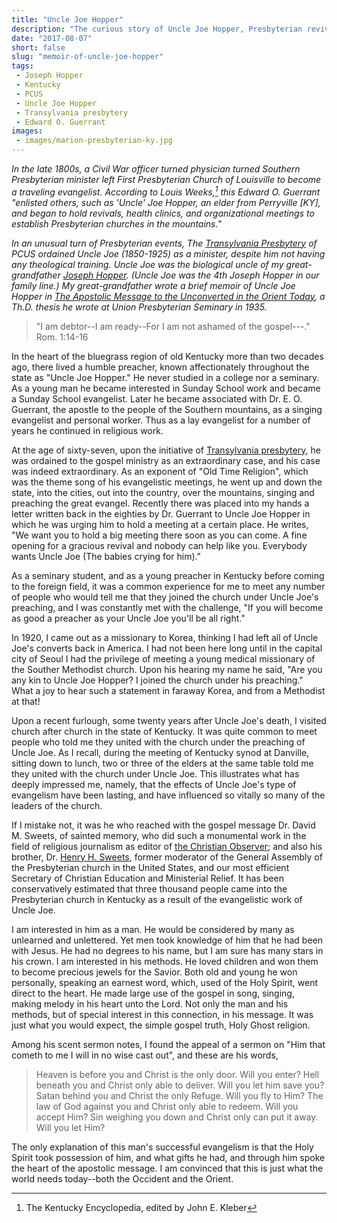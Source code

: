```yaml
---
title: "Uncle Joe Hopper"
description: "The curious story of Uncle Joe Hopper, Presbyterian revivalist and untrained minster."
date: "2017-08-07"
short: false
slug: "memoir-of-uncle-joe-hopper"
tags:
 - Joseph Hopper
 - Kentucky
 - PCUS
 - Uncle Joe Hopper
 - Transylvania presbytery
 - Edward O. Guerrant
images:
 - images/marion-presbyterian-ky.jpg
---
```



_In the late 1800s, a Civil War officer turned physician turned Southern Presbyterian minister left First Presbyterian Church of Louisville to become a traveling evangelist. According to Louis Weeks,[^weeks] this Edward O. Guerrant "enlisted others, such as 'Uncle' Joe Hopper, an elder from Perryville [KY], and began to hold revivals, health clinics, and organizational meetings to establish Presbyterian churches in the mountains."_

<em>In an unusual turn of Presbyterian events, The [Transylvania Presbytery](https://en.wikipedia.org/wiki/Transylvania_Presbytery) of PCUS ordained Uncle Joe (1850-1925) as a minister, despite him not having any theological training. Uncle Joe was the biological uncle of my great-grandfather [Joseph Hopper](https://ulsterworldly.com/tags/joseph-hopper/). (Uncle Joe was the 4th Joseph Hopper in our family line.) My great-grandfather wrote a brief memoir of Uncle Joe Hopper in [The Apostolic Message to the Unconverted in the Orient Today](http://joseph-hopper.com/#the-apostolic-message-to-the-unconverted-in-the-orient-today), a Th.D. thesis he wrote at Union Presbyterian Seminary in 1935.</em>

> "I am debtor--I am ready--For I am not ashamed of the gospel---." Rom. 1:14-16

In the heart of the bluegrass region of old Kentucky more than two decades ago, there lived a humble preacher, known affectionately throughout the state as "Uncle Joe Hopper." He never studied in a college nor a seminary. As a young man he became interested in Sunday School work and became a Sunday School evangelist. Later he became associated with Dr. E. O. Guerrant, the apostle to the people of the Southern mountains, as a singing evangelist and personal worker. Thus as a lay evangelist for a number of years he continued in religious work.

At the age of sixty-seven, upon the initiative of [Transylvania presbytery](https://en.wikipedia.org/wiki/Transylvania_Presbytery), he was ordained to the gospel ministry as an extraordinary case, and his case was indeed extraordinary. As an exponent of "Old Time Religion", which was the theme song of his evangelistic meetings, he went up and down the state, into the cities, out into the country, over the mountains, singing and preaching the great evangel. Recently there was placed into my hands a letter written back in the eighties by Dr. Guerrant to Uncle Joe Hopper in which he was urging him to hold a meeting at a certain place. He writes, "We want you to hold a big meeting there soon as you can come. A fine opening for a gracious revival and nobody can help like you. Everybody wants Uncle Joe (The babies crying for him)."

As a seminary student, and as a young preacher in Kentucky before coming to the foreign field, it was a common experience for me to meet any number of people who would tell me that they joined the church under Uncle Joe's preaching, and I was constantly met with the challenge, "If you will become as good a preacher as your Uncle Joe you'll be all right."

In 1920, I came out as a missionary to Korea, thinking I had left all of Uncle Joe's converts back in America. I had not been here long until in the capital city of Seoul I had the privilege of meeting a young medical missionary of the Souther Methodist church. Upon his hearing my name he said, "Are you any kin to Uncle Joe Hopper? I joined the church under his preaching." What a joy to hear such a statement in faraway Korea, and from a Methodist at that!

Upon a recent furlough, some twenty years after Uncle Joe's death, I visited church after church in the state of Kentucky. It was quite common to meet people who told me they united with the church under the preaching of Uncle Joe. As I recall, during the meeting of Kentucky synod at Danville, sitting down to lunch, two or three of the elders at the same table told me they united with the church under Uncle Joe. This illustrates what has deeply impressed me, namely, that the effects of Uncle Joe's type of evangelism have been lasting, and have influenced so vitally so many of the leaders of the church.

If I mistake not, it was he who reached with the gospel message Dr. David M. Sweets, of sainted memory, who did such a monumental work in the field of religious journalism as editor of [the Christian Observer](http://www.thisday.pcahistory.org/2012/08/august-21-amasa-converse-the-christian-observer/); and also his brother, Dr. [Henry H. Sweets](https://oup.silverchair-cdn.com/oup/backfile/Content_public/Journal/ajcp/50/4/10.1093/ajcp/50.4.516/2/ajcpath50-0516.pdf?Expires=1502236184&Signature=PairV3q~ZcKFfAFFG3nIdM-4I1weEDtVpt7w1hJCKMvut~FuNWf1EzFzrvgZQ0J-fCNzs~r2jjPN-WJx2u6RyeZM9msAKgxQOwiZMHQxNBx~9E0JMu2zs6UFLf5TuYIeuZdCnBGaDTFDkR4PpfaIM-eB7pdBHXbI47zKyahiDlcOSNRjCMtMUlftBFhYvZ2DRw7MfoxKltsEFokXCJXHxaLSnv8DYgYiFQnKWwQIZ1QqRw9InKo3rbsd1Z-jv61O2nFUnWoE78lTbiZHBPJyTBjhgF-OseAiChp5SiS649e7tNuK6YlC7MbtdsEW~p4bHxqo24-mdNtp5t~xr2DaUg__&Key-Pair-Id=APKAIUCZBIA4LVPAVW3Q), former moderator of the General Assembly of the Presbyterian church in the United States, and our most efficient Secretary of Christian Education and Ministerial Relief. It has been conservatively estimated that three thousand people came into the Presbyterian church in Kentucky as a result of the evangelistic work of Uncle Joe.

I am interested in him as a man. He would be considered by many as unlearned and unlettered. Yet men took knowledge of him that he had been with Jesus. He had no degrees to his name, but I am sure has many stars in his crown. I am interested in his methods. He loved children and won them to become precious jewels for the Savior. Both old and young he won personally, speaking an earnest word, which, used of the Holy Spirit, went direct to the heart. He made large use of the gospel in song, singing, making melody in his heart unto the Lord. Not only the man and his methods, but of special interest in this connection, in his message. It was just what you would expect, the simple gospel truth, Holy Ghost religion.

Among his scent sermon notes, I found the appeal of a sermon on "Him that cometh to me I will in no wise cast out", and these are his words,

> Heaven is before you and Christ is the only door. Will you enter? Hell beneath you and Christ only able to deliver. Will you let him save you? Satan behind you and Christ the only Refuge. Will you fly to Him? The law of God against you and Christ only able to redeem. Will you accept Him? Sin weighing you down and Christ only can put it away. Will you let Him?

The only explanation of this man's successful evangelism is that the Holy Spirit took possession of him, and what gifts he had, and through him spoke the heart of the apostolic message. I am convinced that this is just what the world needs today--both the Occident and the Orient.

[^weeks]: The Kentucky Encyclopedia, edited by John E. Kleber
